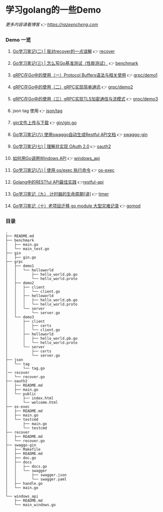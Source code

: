 # 学习golang的一些Demo

*更多内容请看博客  👉 https://razeencheng.com*

### Demo 一览

1. [Go学习笔记(二) | 我对recover的一点误解](https://razeen.me/post/daily-go-recover.html)  👉 [recover](https://github.com/razeencheng/demo-go/tree/master/recover)
2. [Go学习笔记(三) | 怎么写Go基准测试（性能测试）](https://razeen.me/post/go-how-to-write-benchmark.html) 👉 [benchmark](https://github.com/razeencheng/demo-go/tree/master/benchmark)
3. [gRPC在Go中的使用（一）Protocol Buffers语法与相关使用](https://razeen.me/post/how-to-use-grpc-in-golang-01.html)  👉 [grpc/demo1](https://github.com/razeencheng/demo-go/tree/master/grpc/demo1)
4. [gRPC在Go中的使用（二）gRPC实现简单通讯](https://razeen.me/post/how-to-use-grpc-in-golang-02.html)  👉 [grpc/demo2](https://github.com/razeencheng/demo-go/tree/master/grpc/demo2)
5. [gRPC在Go中的使用（三）gRPC实现TLS加密通信与流模式](https://razeen.me/post/how-to-use-grpc-in-golang-03.html)  👉 [grpc/demo3](https://github.com/razeencheng/demo-go/tree/master/grpc/demo3)

6. json tag 使用 👉 [json/tag](https://github.com/razeencheng/demo-go/tree/master/json/tag)

7. [gin文件上传与下载](https://newb.razeen.me/gin-file-download-and-upload/) 👉 [gin/gin.go](https://github.com/razeencheng/demo-go/blob/master/gin/gin.go)

8. [Go学习笔记(六) 使用swaggo自动生成Restful API文档](https://razeen.me/post/go-swagger.html) 👉 [swaggo-gin](https://github.com/razeencheng/demo-go/tree/master/swaggo-gin)

9. [Go学习笔记(七) | 理解并实现 OAuth 2.0](https://razeen.me/post/oauth2-protocol-details.html) 👉  [oauth2](https://github.com/razeencheng/demo-go/tree/master/oauth2)

10. [如何用Go调用Windows API](https://razeencheng.com/post/breaking-all-the-rules-using-go-to-call-windows-api.html)  👉 [windows_api](https://github.com/razeencheng/demo-go/tree/master/windows_api)

11. [Go学习笔记(八) | 使用 os/exec 执行命令](https://razeencheng.com/post/simple-use-go-exec-command.html) 👉 [os-exec](https://github.com/razeencheng/demo-go/tree/master/os-exec)

12. [Golang中的RESTful API最佳实践](https://razeencheng.com/post/golang-and-restful-api.html) 👉[restful-api](https://github.com/razeencheng/demo-go/tree/master/restful-api)

13. [Go学习笔记（九） 计时器的生命周期[译]](https://razeencheng.com/post/go-timers-life-cycle.html) 👉 [timer](https://github.com/razeencheng/demo-go/tree/master/timer)

14. [Go学习笔记（十）老项目迁移 go module 大型灾难记录](https://razeencheng.com/post/accidents-of-migrating-to-go-modules.html)  👉 [gomod](https://github.com/razeencheng/demo-go/tree/master/gomod)

### 目录

````
.
├── README.md
├── benchmark    
│   ├── main.go
│   └── main_test.go
├── gin
│   ├── gin.go
├── grpc
│   ├── demo1
│   │   └── helloworld
│   │       ├── hello_world.pb.go
│   │       └── hello_world.proto
│   ├── demo2
│   │   ├── client
│   │   │   └── client.go
│   │   ├── helloworld
│   │   │   ├── hello_world.pb.go
│   │   │   └── hello_world.proto
│   │   └── server
│   │       └── server.go
│   └── demo3
│       ├── client
│       │   ├── certs
│       │   └── client.go
│       ├── helloworld
│       │   ├── hello_world.pb.go
│       │   └── hello_world.proto
│       └── server
│           ├── certs
│           └── server.go
├── json
│   └── tag
│       └── tag.go
│── recover
│   └── recover.go
├── oauth2
│   ├── README.md
│   ├── main.go
│   └── public
│       ├── index.html
│       └── welcome.html
├── os-exec
│   ├── README.md
│   ├── main.go
│   └── testcmd
│       ├── main.go
│       └── testcmd
├── recover
│   ├── README.md
│   └── recover.go
├── swaggo-gin
│   ├── Makefile
│   ├── README.md
│   ├── doc.go
│   ├── docs
│   │   ├── docs.go
│   │   └── swagger
│   │       ├── swagger.json
│   │       └── swagger.yaml
│   ├── handle.go
│   └── main.go
│   
└── windows_api
    ├── README.md
    └── main_windows.go

````
